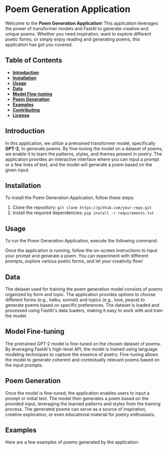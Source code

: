 # Poem Generation Application

Welcome to the **Poem Generation Application**! This application leverages the power of transformer models and FastAI to generate creative and unique poems. Whether you need inspiration, want to explore different poetic forms, or simply enjoy reading and generating poems, this application has got you covered.

## Table of Contents

- [**Introduction**](#introduction)
- [**Installation**](#installation)
- [**Usage**](#usage)
- [**Data**](#data)
- [**Model Fine-tuning**](#model-fine-tuning)
- [**Poem Generation**](#poem-generation)
- [**Examples**](#examples)
- [**Contributing**](#contributing)
- [**License**](#license)

## Introduction

In this application, we utilize a pretrained transformer model, specifically **GPT-2**, to generate poems. By fine-tuning the model on a dataset of poems, we enable it to learn the patterns, styles, and themes present in poetry. The application provides an interactive interface where you can input a prompt or a few lines of text, and the model will generate a poem based on the given input.

## Installation

To install the Poem Generation Application, follow these steps:

1. Clone the repository: `git clone https://github.com/your-repo.git`
2. Install the required dependencies: `pip install -r requirements.txt`

## Usage

To run the Poem Generation Application, execute the following command:

Once the application is running, follow the on-screen instructions to input your prompt and generate a poem. You can experiment with different prompts, explore various poetic forms, and let your creativity flow!

## Data

The dataset used for training the poem generation model consists of poems organized by form and topic. The application provides options to choose different forms (e.g., haiku, sonnet) and topics (e.g., love, peace) to generate poems based on specific preferences. The dataset is loaded and processed using FastAI's data loaders, making it easy to work with and train the model.

## Model Fine-tuning

The pretrained GPT-2 model is fine-tuned on the chosen dataset of poems. By leveraging FastAI's high-level API, the model is trained using language modeling techniques to capture the essence of poetry. Fine-tuning allows the model to generate coherent and contextually relevant poems based on the input prompts.

## Poem Generation

Once the model is fine-tuned, the application enables users to input a prompt or initial text. The model then generates a poem based on the provided input, leveraging the learned patterns and styles from the training process. The generated poems can serve as a source of inspiration, creative exploration, or even educational material for poetry enthusiasts.

## Examples

Here are a few examples of poems generated by the application:



